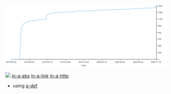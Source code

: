 
![](slim.jpg)

![](/src/sub/bar.jpg)
[in-a-abs](/src/a.md)
[in-a-link](in-a-link.md)
[in-a-http](http://in-a-link.md)

- using [a-def][]

[a-def]: aa.com

